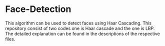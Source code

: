 # Face-Detection
This algorithm can be used to detect faces using Haar Cascading.
This repository consist of two codes one is Haar cascade and the one is LBP.
The detailed explanation can be found in the descriptions of the respective files.


